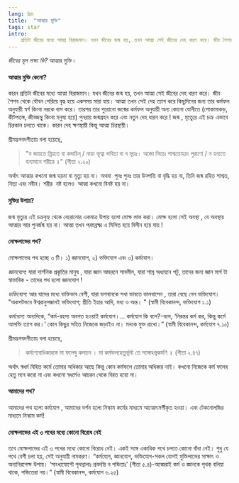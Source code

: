 ```yaml
---
lang: bn
title:  "আত্মার মুক্তি"
tags: star
intro:
    প্রতিটা জীবের মধ্যে আত্মা বিরাজমান। যখন জীবের জন্ম হয়, তখন আত্মা সেই জীবের দেহ ধারণ করে। জীব শৈশব থেকে যৌবন পেরিয়ে বৃদ্ধ হয়ে একসময় মারা যায়। আত্মা তখন সেই দেহ ত্যাগ করে কিছুদিনের জন্য তার কর্মফল অনুযায়ী স্বর্গ কিংবা নরকে বাস করে। তারপর তার পুরোনো জন্মের কর্মফল অনুযায়ী অন্য কোনো যোনীতে (পোকামাকড়, কীটপতঙ্গ, জীবজন্তু কিংবা মনুষ্য হয়ে)  পুনরায় জন্মগ্রহন করে এবং নতুন দেহ ধারন করে !  জন্ম , মৃত্যুের এই চক্র এভাবে চিরকাল চলতে থাকে।  কারন দেহ ক্ষণস্থায়ী কিন্তু আত্মা চিরস্থায়ী।  
---
```


*জীবের মূল লক্ষ্য কি?* আত্মার মুক্তি।

#### আত্মার মুক্তি কেনো? 

কারন প্রতিটা জীবের মধ্যে আত্মা বিরাজমান। যখন জীবের জন্ম হয়, তখন আত্মা সেই জীবের দেহ ধারণ করে। জীব শৈশব থেকে যৌবন পেরিয়ে বৃদ্ধ হয়ে একসময় মারা যায়। আত্মা তখন সেই দেহ ত্যাগ করে কিছুদিনের জন্য তার কর্মফল অনুযায়ী স্বর্গ কিংবা নরকে বাস করে। তারপর তার পুরোনো জন্মের কর্মফল অনুযায়ী অন্য কোনো যোনীতে (পোকামাকড়, কীটপতঙ্গ, জীবজন্তু কিংবা মনুষ্য হয়ে)  পুনরায় জন্মগ্রহন করে এবং নতুন দেহ ধারন করে !  জন্ম , মৃত্যুের এই চক্র এভাবে চিরকাল চলতে থাকে।  কারন দেহ ক্ষণস্থায়ী কিন্তু আত্মা চিরস্থায়ী।  

শ্রীমদ্ভগবদগীতায় বলা হয়েছে,
>"ন জায়তে ম্রিয়তে বা কদাচিন্  / 
নায়ং ভূত্বা ভবিতা বা ন ভূয়ঃ।
অজো নিত্যঃ শাশ্বতোঽয়ং পুরাণো /
ন হন্যতে হন্যমানে শরীরে ॥" (গীতা ২.২০)

অর্থাৎ আত্মার কখনো জন্ম হয়না বা মৃত্যু হয় না। অথবা  পুনঃ পুনঃ তার উত্পত্তি বা বৃদ্ধি হয় না, তিনি জন্ম রহিত শাশ্বত, নিত্য এবং নবীন। শরীর  নষ্ট হলেও  আত্মা কখনো বিনষ্ট হয় না।

#### মুক্তির উপায়? 
জন্ম মৃত্যুর এই চক্রবুহ্য থেকে বেরোনোর একমাত্র উপায় হলো মোক্ষ লাভ করা। মোক্ষ হলো সেই অবস্থা , যে অবস্থায় আত্মার আর পুনর্জন্ম হয় না। আত্মা তখন পরমব্রক্ষ্ম  এ মিলিত হয়ে বিলীন হয়ে যায় ! 

#### মোক্ষলাভের পথ?  
মোক্ষলাভের পথ হচ্ছে ৩ টি। ১) জ্ঞানযোগ, ২) ভক্তিযোগ এবং ৩) কর্মযোগ। 

*জ্ঞানযোগ:* যারা দার্শনিক প্রকৃতির মানুষ , যারা জ্ঞান আহরনে সাবলীল, যারা শাস্র অধ্যয়নে পটু, তাদের জন্য জ্ঞান মার্গ টা স্বাভাবিক  - তাদের পথ হলো জ্ঞানযোগ ! 

*ভক্তিযোগ:* আর যাদের মধ্যে ভক্তিভাব বেশী, যারা ভগবানকে সখা ভাবতে ভালবাসেন , তারা বেছে নেন ভক্তিযোগ। "অকপটভবে ঈশ্বরানুসন্ধানই ভক্তিযোগ; প্রীতি ইহার আদি, মধ্য ও অন্ত। " (স্বামী বিবেকানন্দ, ভক্তিযোগ ১.১) 

*কর্মযোগ:* অন্যদিকে, “কর্ম-রহস্য অবগত হওয়াই কর্মযোগ।… কর্মযোগ কি বলে?-বলে, ‘নিরন্তর কর্ম কর, কিন্তু কর্মে আসক্তি ত্যাগ কর।’ কোন কিছুর সহিত নিজেকে জড়াইও না। মনকে মুক্ত রাখো।” (স্বামী বিবেকানন্দ, কর্মযোগ ৭.১০)

শ্রীমদ্ভগবদগীতায় বলা হয়েছে,
>কর্মণ্যেবাধিকারস্তে মা ফলেষু কদাচন ।
মা কর্মফলহেতুর্ভূর্মা তে সঙ্গোঽস্ত্বকর্মণি ॥  (গীতা ২.৪৭)

অর্থাৎ  স্বধর্ম বিহিত কর্মে তোমার অধিকার আছে কিন্তু কোন কর্মফলে তোমার অধিকার নাই। কখনো নিজেকে কর্ম ফলের হেতু মনে করো না এবং কখনো স্বধর্মেও আচরন থেকে বিরত হয়ো না।

#### আমাদের পথ? 
আমাদের পথ হলো কর্মযোগ ,  আমাদের দর্শন হলো  নিস্কাম কর্মের মাধ্যমে আত্মোৎসর্গীকৃত হওয়া।  এবং টেকনোলজির মাধ্যমে নিস্কাম কর্ম!


#### মোক্ষলাভের এই ৩ পথের মধ্যে কোনো বিরোধ নেই

তবে মোক্ষলাভের এই ৩ পথের মধ্যে কোনো বিরোধ নেই। একই সঙ্গে একাধিক পথে চলতে কোনো বাঁধা নেই। শুধু যে পথে বেশী চলা হয়, সেই অনুযায়ী নামকরণ। “কর্মযোগ, জ্ঞানযোগ, ভক্তিযোগ-সকল যোগই মুক্তিলাভের সাক্ষাৎ ও অন্যনিরপেক্ষ উপায়। ‘সাংখ্যযোগৌ পৃথগ্বালাঃ প্রবদন্তি ন পন্ডিতাঃ’ (গীতা ৫.৪)-অজ্ঞেরাই কর্ম ও জ্ঞানকে পৃথক্ বলিয়া থাকে, পন্ডিতেরা নয়।” (স্বামী বিবেকানন্দ, কর্মযোগ ৬.২৫) 
